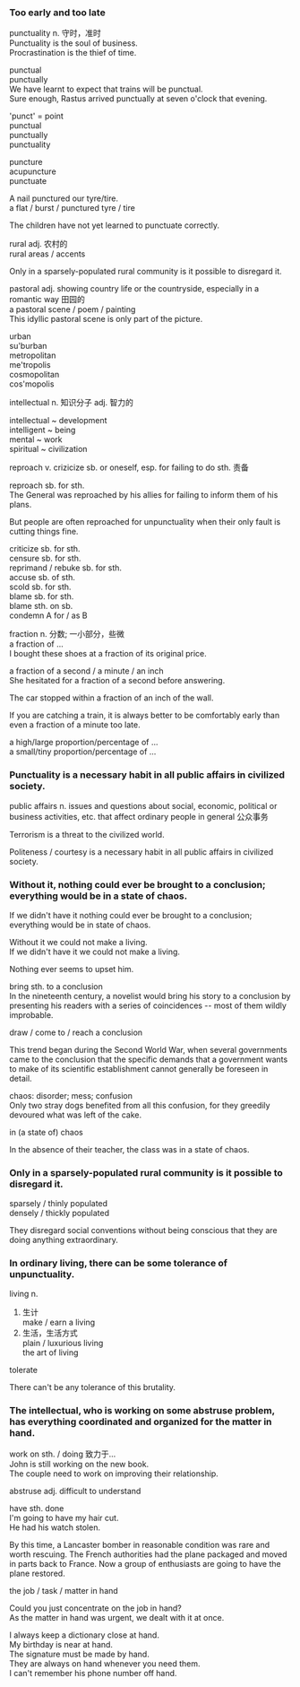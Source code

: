 ### Too early and too late  
  
punctuality n. 守时，准时  
Punctuality is the soul of business.  
Procrastination is the thief of time.  
  
punctual  
punctually  
We have learnt to expect that trains will be punctual.  
Sure enough, Rastus arrived punctually at seven o'clock that evening.  
  
'punct' = point  
punctual  
punctually  
punctuality  
  
puncture  
acupuncture  
punctuate  
  
A nail punctured our tyre/tire.  
a flat / burst / punctured tyre / tire  
  
The children have not yet learned to punctuate correctly.  
  
rural adj. 农村的  
rural areas / accents  
  
Only in a sparsely-populated rural community is it possible to disregard it.  
  
pastoral adj. showing country life or the countryside, especially in a romantic way 田园的  
a pastoral scene / poem / painting  
This idyllic pastoral scene is only part of the picture.  
  
urban  
su'burban  
metropolitan  
me'tropolis  
cosmopolitan  
cos'mopolis  
  
intellectual n. 知识分子 adj. 智力的  
  
intellectual  ~ development  
intelligent   ~ being  
mental        ~ work  
spiritual     ~ civilization  
  
reproach v. crizicize sb. or oneself, esp. for failing to do sth. 责备  
  
reproach sb. for sth.  
The General was reproached by his allies for failing to inform them of his plans.  
  
But people are often reproached for unpunctuality when their only fault is cutting things fine.  
  
criticize sb. for sth.  
censure sb. for sth.  
reprimand / rebuke sb. for sth.  
accuse sb. of sth.  
scold sb. for sth.  
blame sb. for sth.  
blame sth. on sb.  
condemn A for / as B  
  
fraction n. 分数; 一小部分，些微  
a fraction of ...  
I bought these shoes at a fraction of its original price.  
  
a fraction of a second / a minute / an inch  
She hesitated for a fraction of a second before answering.  
  
The car stopped within a fraction of an inch of the wall.  
  
If you are catching a train, it is always better to be comfortably early than even a fraction of a minute too late.  
  
a high/large proportion/percentage of ...  
a small/tiny proportion/percentage of ...  
  
### Punctuality is a necessary habit in all public affairs in civilized society.  
  
public affairs n. issues and questions about social, economic, political or business activities, etc. that affect ordinary people in general 公众事务  
  
Terrorism is a threat to the civilized world.  
  
Politeness / courtesy is a necessary habit in all public affairs in civilized society.  
  
### Without it, nothing could ever be brought to a conclusion; everything would be in a state of chaos.    
If we didn't have it nothing could ever be brought to a conclusion; everything would be in state of chaos.  
  
Without it we could not make a living.  
If we didn't have it we could not make a living.  
  
Nothing ever seems to upset him.  
  
bring sth. to a conclusion  
In the nineteenth century, a novelist would bring his story to a conclusion by presenting his readers with a series of coincidences -- most of them wildly improbable.  
  
draw / come to / reach a conclusion  
  
This trend began during the Second World War, when several governments came to the conclusion that the specific demands that a government wants to make of its scientific establishment cannot generally be foreseen in detail.  
  
chaos: disorder; mess; confusion  
Only two stray dogs benefited from all this confusion, for they greedily devoured what was left of the cake.  
  
in (a state of) chaos  
  
In the absence of their teacher, the class was in a state of chaos.  
  
### Only in a sparsely-populated rural community is it possible to disregard it.  
  
sparsely / thinly populated  
densely / thickly populated  
  
They disregard social conventions without being conscious that they are doing anything extraordinary.  
  
### In ordinary living, there can be some tolerance of unpunctuality.  
  
living n.  
1. 生计  
make / earn a living  
2. 生活，生活方式  
plain / luxurious living  
the art of living  
  
tolerate  
  
There can't be any tolerance of this brutality.  
  
### The intellectual, who is working on some abstruse problem, has everything coordinated and organized for the matter in hand.  
  
work on sth. / doing 致力于...  
John is still working on the new book.  
The couple need to work on improving their relationship.  
  
abstruse adj. difficult to understand  
  
have sth. done  
I'm going to have my hair cut.  
He had his watch stolen.  
  
By this time, a Lancaster bomber in reasonable condition was rare and worth rescuing. The French authorities had the plane packaged and moved in parts back to France. Now a group of enthusiasts are going to have the plane restored.  
  
the job / task / matter in hand  
  
Could you just concentrate on the job in hand?  
As the matter in hand was urgent, we dealt with it at once.  
  
I always keep a dictionary close at hand.  
My birthday is near at hand.  
The signature must be made by hand.  
They are always on hand whenever you need them.  
I can't remember his phone number off hand.  
